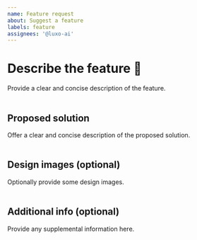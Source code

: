 ```yaml
---
name: Feature request
about: Suggest a feature
labels: feature
assignees: '@luxo-ai'
---
```


# Describe the feature :nail_care:

Provide a clear and concise description of the feature.
</br></br>

## Proposed solution

Offer a clear and concise description of the proposed solution.
</br></br>

## Design images (optional)

Optionally provide some design images.
</br></br>

## Additional info (optional)

Provide any supplemental information here.
